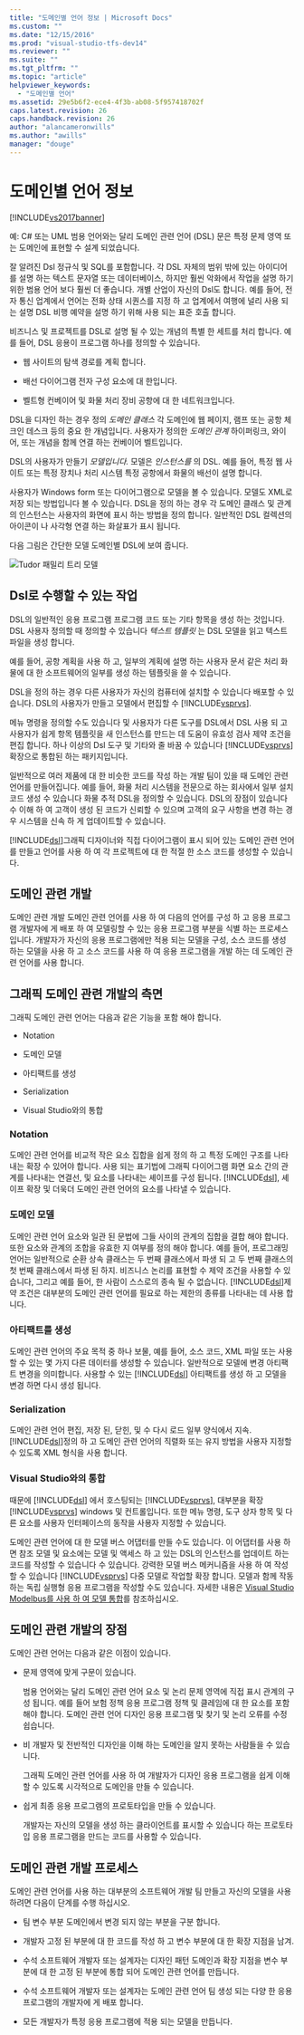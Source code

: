```yaml
---
title: "도메인별 언어 정보 | Microsoft Docs"
ms.custom: ""
ms.date: "12/15/2016"
ms.prod: "visual-studio-tfs-dev14"
ms.reviewer: ""
ms.suite: ""
ms.tgt_pltfrm: ""
ms.topic: "article"
helpviewer_keywords: 
  - "도메인별 언어"
ms.assetid: 29e5b6f2-ece4-4f3b-ab08-5f957418702f
caps.latest.revision: 26
caps.handback.revision: 26
author: "alancameronwills"
ms.author: "awills"
manager: "douge"
---
```

# 도메인별 언어 정보
[!INCLUDE[vs2017banner](../code-quality/includes/vs2017banner.md)]

예: C\# 또는 UML 범용 언어와는 달리 도메인 관련 언어 \(DSL\) 문은 특정 문제 영역 또는 도메인에 표현할 수 설계 되었습니다.  
  
 잘 알려진 Dsl 정규식 및 SQL를 포함합니다.  각 DSL 자체의 범위 밖에 있는 아이디어를 설명 하는 텍스트 문자열 또는 데이터베이스, 하지만 훨씬 악화에서 작업을 설명 하기 위한 범용 언어 보다 훨씬 더 좋습니다.  개별 산업이 자신의 Dsl도 합니다.  예를 들어, 전자 통신 업계에서 언어는 전화 상태 시퀀스를 지정 하 고 업계에서 여행에 널리 사용 되는 설명 DSL 비행 예약을 설명 하기 위해 사용 되는 표준 호출 합니다.  
  
 비즈니스 및 프로젝트를 DSL로 설명 될 수 있는 개념의 특별 한 세트를 처리 합니다.  예를 들어, DSL 응용이 프로그램 하나를 정의할 수 있습니다.  
  
-   웹 사이트의 탐색 경로를 계획 합니다.  
  
-   배선 다이어그램 전자 구성 요소에 대 한입니다.  
  
-   벨트형 컨베이어 및 화물 처리 장비 공항에 대 한 네트워크입니다.  
  
 DSL을 디자인 하는 경우 정의  *도메인 클래스* 각 도메인에 웹 페이지, 램프 또는 공항 체크인 데스크 등의 중요 한 개념입니다.  사용자가 정의한  *도메인 관계* 하이퍼링크, 와이어, 또는 개념을 함께 연결 하는 컨베이어 벨트입니다.  
  
 DSL의 사용자가 만들기  *모델입니다.* 모델은  *인스턴스를* 의 DSL.  예를 들어, 특정 웹 사이트 또는 특정 장치나 처리 시스템 특정 공항에서 화물의 배선이 설명 합니다.  
  
 사용자가 Windows form 또는 다이어그램으로 모델을 볼 수 있습니다.  모델도 XML로 저장 되는 방법입니다 볼 수 있습니다.  DSL을 정의 하는 경우 각 도메인 클래스 및 관계의 인스턴스는 사용자의 화면에 표시 하는 방법을 정의 합니다.  일반적인 DSL 컬렉션의 아이콘이 나 사각형 연결 하는 화살표가 표시 됩니다.  
  
 다음 그림은 간단한 모델 도메인별 DSL에 보여 줍니다.  
  
 ![Tudor 패밀리 트리 모델](../modeling/media/tudor_familytreemodel.png "Tudor\_FamilyTreeModel")  
  
## Dsl로 수행할 수 있는 작업  
 DSL의 일반적인 응용 프로그램 프로그램 코드 또는 기타 항목을 생성 하는 것입니다.  DSL 사용자 정의할 때 정의할 수 있습니다  *텍스트 템플릿* 는 DSL 모델을 읽고 텍스트 파일을 생성 합니다.  
  
 예를 들어, 공항 계획을 사용 하 고, 일부의 계획에 설명 하는 사용자 문서 같은 처리 화물에 대 한 소프트웨어의 일부를 생성 하는 템플릿을 쓸 수 있습니다.  
  
 DSL을 정의 하는 경우 다른 사용자가 자신의 컴퓨터에 설치할 수 있습니다 배포할 수 있습니다.  DSL의 사용자가 만들고 모델에서 편집할 수 [!INCLUDE[vsprvs](../code-quality/includes/vsprvs_md.md)].  
  
 메뉴 명령을 정의할 수도 있습니다 및 사용자가 다른 도구를 DSL에서 DSL 사용 되 고 사용자가 쉽게 항목 템플릿을 새 인스턴스를 만드는 데 도움이 유효성 검사 제약 조건을 편집 합니다.  하나 이상의 Dsl 도구 및 기타와 줄 바꿈 수 있습니다 [!INCLUDE[vsprvs](../code-quality/includes/vsprvs_md.md)] 확장으로 통합된 하는 패키지입니다.  
  
 일반적으로 여러 제품에 대 한 비슷한 코드를 작성 하는 개발 팀이 있을 때 도메인 관련 언어를 만들어집니다.  예를 들어, 화물 처리 시스템을 전문으로 하는 회사에서 일부 설치 코드 생성 수 있습니다 화물 추적 DSL을 정의할 수 있습니다.  DSL의 장점이 있습니다 수 이해 하 여 고객이 생성 된 코드가 신뢰할 수 있으며 고객의 요구 사항을 변경 하는 경우 시스템을 신속 하 게 업데이트할 수 있습니다.  
  
 [!INCLUDE[dsl](../modeling/includes/dsl_md.md)]그래픽 디자이너와 직접 다이어그램이 표시 되어 있는 도메인 관련 언어를 만들고 언어를 사용 하 여 각 프로젝트에 대 한 적절 한 소스 코드를 생성할 수 있습니다.  
  
## 도메인 관련 개발  
 도메인 관련 개발 도메인 관련 언어를 사용 하 여 다음의 언어를 구성 하 고 응용 프로그램 개발자에 게 배포 하 여 모델링할 수 있는 응용 프로그램 부분을 식별 하는 프로세스입니다.  개발자가 자신의 응용 프로그램에만 적용 되는 모델을 구성, 소스 코드를 생성 하는 모델을 사용 하 고 소스 코드를 사용 하 여 응용 프로그램을 개발 하는 데 도메인 관련 언어를 사용 합니다.  
  
## 그래픽 도메인 관련 개발의 측면  
 그래픽 도메인 관련 언어는 다음과 같은 기능을 포함 해야 합니다.  
  
-   Notation  
  
-   도메인 모델  
  
-   아티팩트를 생성  
  
-   Serialization  
  
-   Visual Studio와의 통합  
  
### Notation  
 도메인 관련 언어를 비교적 작은 요소 집합을 쉽게 정의 하 고 특정 도메인 구조를 나타내는 확장 수 있어야 합니다.  사용 되는 표기법에 그래픽 다이어그램 화면 요소 간의 관계를 나타내는 연결선, 및 요소를 나타내는 셰이프를 구성 됩니다.  [!INCLUDE[dsl](../modeling/includes/dsl_md.md)], 셰이프 확장 및 더욱더 도메인 관련 언어의 요소를 나타낼 수 있습니다.  
  
### 도메인 모델  
 도메인 관련 언어 요소와 일관 된 문법에 그들 사이의 관계의 집합을 결합 해야 합니다.  또한 요소와 관계의 조합을 유효한 지 여부를 정의 해야 합니다.  예를 들어, 프로그래밍 언어는 일반적으로 순환 상속 클래스는 두 번째 클래스에서 파생 되 고 두 번째 클래스의 첫 번째 클래스에서 파생 된 하지.  비즈니스 논리를 표현할 수 제약 조건을 사용할 수 있습니다, 그리고 예를 들어, 한 사람이 스스로의 종속 될 수 없습니다.  [!INCLUDE[dsl](../modeling/includes/dsl_md.md)]제약 조건은 대부분의 도메인 관련 언어를 필요로 하는 제한의 종류를 나타내는 데 사용 합니다.  
  
### 아티팩트를 생성  
 도메인 관련 언어의 주요 목적 중 하나 보물, 예를 들어, 소스 코드, XML 파일 또는 사용할 수 있는 몇 가지 다른 데이터를 생성할 수 있습니다.  일반적으로 모델에 변경 아티팩트 변경을 의미합니다.  사용할 수 있는 [!INCLUDE[dsl](../modeling/includes/dsl_md.md)] 아티팩트를 생성 하 고 모델을 변경 하면 다시 생성 됩니다.  
  
### Serialization  
 도메인 관련 언어 편집, 저장 된, 닫힌, 및 수 다시 로드 일부 양식에서 지속.  [!INCLUDE[dsl](../modeling/includes/dsl_md.md)]정의 하 고 도메인 관련 언어의 직렬화 또는 유지 방법을 사용자 지정할 수 있도록 XML 형식을 사용 합니다.  
  
### Visual Studio와의 통합  
 때문에 [!INCLUDE[dsl](../modeling/includes/dsl_md.md)] 에서 호스팅되는 [!INCLUDE[vsprvs](../code-quality/includes/vsprvs_md.md)], 대부분을 확장 [!INCLUDE[vsprvs](../code-quality/includes/vsprvs_md.md)] windows 및 컨트롤입니다.  또한 메뉴 명령, 도구 상자 항목 및 다른 요소를 사용자 인터페이스의 동작을 사용자 지정할 수 있습니다.  
  
 도메인 관련 언어에 대 한 모델 버스 어댑터를 만들 수도 있습니다.  이 어댑터를 사용 하면 참조 모델 및 요소에는 모델 및 액세스 하 고 있는 DSL의 인스턴스를 업데이트 하는 코드를 작성할 수 있습니다 수 있습니다.  강력한 모델 버스 메커니즘을 사용 하 여 작성할 수 있습니다 [!INCLUDE[vsprvs](../code-quality/includes/vsprvs_md.md)] 다중 모델로 작업할 확장 합니다.  모델과 함께 작동 하는 독립 실행형 응용 프로그램을 작성할 수도 있습니다.  자세한 내용은 [Visual Studio Modelbus를 사용 하 여 모델 통합](../modeling/integrating-models-by-using-visual-studio-modelbus.md)를 참조하십시오.  
  
## 도메인 관련 개발의 장점  
 도메인 관련 언어는 다음과 같은 이점이 있습니다.  
  
-   문제 영역에 맞게 구문이 있습니다.  
  
     범용 언어와는 달리 도메인 관련 언어 요소 및 논리 문제 영역에 직접 표시 관계의 구성 됩니다.  예를 들어 보험 정책 응용 프로그램 정책 및 클레임에 대 한 요소를 포함 해야 합니다.  도메인 관련 언어 디자인 응용 프로그램 및 찾기 및 논리 오류를 수정 쉽습니다.  
  
-   비 개발자 및 전반적인 디자인을 이해 하는 도메인을 알지 못하는 사람들을 수 있습니다.  
  
     그래픽 도메인 관련 언어를 사용 하 여 개발자가 디자인 응용 프로그램을 쉽게 이해할 수 있도록 시각적으로 도메인을 만들 수 있습니다.  
  
-   쉽게 최종 응용 프로그램의 프로토타입을 만들 수 있습니다.  
  
     개발자는 자신의 모델을 생성 하는 클라이언트를 표시할 수 있습니다 하는 프로토타입 응용 프로그램을 만드는 코드를 사용할 수 있습니다.  
  
## 도메인 관련 개발 프로세스  
 도메인 관련 언어를 사용 하는 대부분의 소프트웨어 개발 팀 만들고 자신의 모델을 사용 하려면 다음이 단계를 수행 하십시오.  
  
-   팀 변수 부분 도메인에서 변경 되지 않는 부분을 구분 합니다.  
  
-   개발자 고정 된 부분에 대 한 코드를 작성 하 고 변수 부분에 대 한 확장 지점을 남겨.  
  
-   수석 소프트웨어 개발자 또는 설계자는 디자인 패턴 도메인과 확장 지점을 변수 부분에 대 한 고정 된 부분에 통합 되어 도메인 관련 언어를 만듭니다.  
  
-   수석 소프트웨어 개발자 또는 설계자는 도메인 관련 언어 팀 생성 되는 다양 한 응용 프로그램의 개발자에 게 배포 합니다.  
  
-   모든 개발자가 특정 응용 프로그램에 적용 되는 모델을 만듭니다.